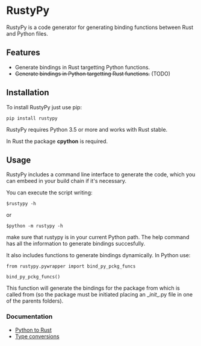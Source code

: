# RustyPy
RustyPy is a code generator for generating binding functions between Rust and
Python files.

## Features
- Generate bindings in Rust targetting Python functions.
- ~~Generate bindings in Python targetting Rust functions.~~ (TODO)

## Installation
To install RustyPy just use pip:
```
pip install rustypy
```
RustyPy requires Python 3.5 or more and works with Rust stable.

In Rust the package **cpython** is required.

## Usage
RustyPy includes a command line interface to generate the code, which you can
embeed in your build chain if it's necessary.

You can execute the script writing:
```
$rustypy -h
```
or
```
$python -m rustypy -h
```
make sure that rustypy is in your current Python path. The help command has
all the information to generate bindings succesfully.

It also includes functions to generate bindings dynamically. In Python use:
```
from rustypy.pywrapper import bind_py_pckg_funcs

bind_py_pckg_funcs()
```
This function will generate the bindings for the package from which is
called from (so the package must be initiated placing an  \__init__.py file in
one of the parents folders).

### Documentation
* [Python to Rust](https://github.com/iduartgomez/rustypy/wiki/Python-in-Rust)
* [Type conversions](https://github.com/iduartgomez/rustypy/wiki/Type-conversions)
